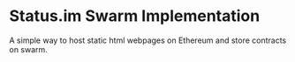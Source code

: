 # Status.im Swarm Implementation
A simple way to host static html webpages on Ethereum and store contracts on swarm. 
